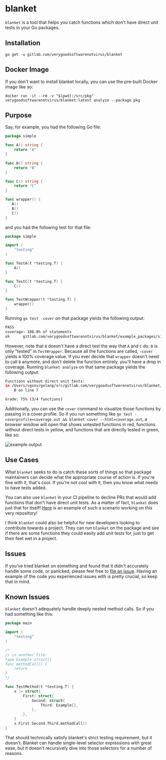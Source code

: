 # blanket

`blanket` is a tool that helps you catch functions which don't have direct unit tests in your Go packages.

## Installation

    go get -u gitlab.com/verygoodsoftwarenotvirus/blanket

## Docker Image

If you don't want to install blanket locally, you can use the pre-built Docker image like so:

    docker run -it --rm -v "$(pwd):/src/pkg" verygoodsoftwarenotvirus/blanket:latest analyze --package pkg

## Purpose

Say, for example, you had the following Go file:

```go
package simple

func A() string {
    return "A"
}

func B() string {
    return "B"
}

func C() string {
    return "C"
}

func wrapper() {
   A()
   B()
   C()
}
```

and you had the following test for that file:

```go
package simple

import (
    "testing"
)

func TestA(t *testing.T) {
    A()
}

func TestC(t *testing.T) {
    C()
}

func TestWrapper(t *testing.T) {
    wrapper()
}
```

Running `go test -cover` on that package yields the following output:

```bash
PASS
coverage: 100.0% of statements
ok      gitlab.com/verygoodsoftwarenotvirus/blanket/example_packages/simple    0.006s
```

However, note that `B` doesn't have a direct test the way that `A` and `C` do. `B` is only "tested" in `TestWrapper`. Because all the functions are called, `-cover` yields a 100% coverage value. If you ever decide that `wrapper` doesn't need to call `B` anymore, and don't delete the function entirely, you'll have a drop in coverage. Running `blanket analyze` on that same package yields the following output:

```bash
Functions without direct unit tests:
in /Users/vgsnv/golang/src/gitlab.com/verygoodsoftwarenotvirus/blanket/example_packages/simple/main.go:
    B on line 7

Grade: 75% (3/4 functions)
```

Additionally, you can use the `cover` command to visualize those functions by passing in a cover profile. So if you run something like `go test -coverprofile=coverage.out && blanket cover --html=coverage.out`, a browser window will open that shows untested functions in red, functions without direct tests in yellow, and functions that are directly tested in green, like so:

![example output](example_files/cover_screenshot.png)

## Use Cases

What `blanket` seeks to do is catch these sorts of things so that package maintainers can decide what the appropriate course of action is. If you're fine with it, that's cool. If you're not cool with it, then you know what needs to have tests added.

You can also use `blanket` in your CI pipeline to decline PRs that would add functions that don't have direct unit tests. As a matter of fact, `blanket` does just that for itself! [Here](https://gitlab.com/verygoodsoftwarenotvirus/blanket/merge_requests/22) is an example of such a scenario working on this very repository!

I think `blanket` could also be helpful for new developers looking to contribute towards a project. They can run `blanket` on the package and see if there are some functions they could easily add unit tests for, just to get their feet wet in a project.

## Issues

If you've tried blanket on something and found that it didn't accurately handle some code, or panicked, please feel free to [file an issue](https://gitlab.com/verygoodsoftwarenotvirus/blanket/issues/new). Having an example of the code you experienced issues with is pretty crucial, so keep that in mind.

## Known Issues

`blanket` doesn't adequately handle deeply nested method calls. So if you had something like this:

```go
package main

import (
    "testing"
)

/*
// in another file:
type Example struct{}
func methodCall() {
    return
}
*/

func TestMethod(t *testing.T) {
    x := struct{
        First: struct{
            Second: struct{
                Third: Example{},
            },
        },
    }
    x.First.Second.Third.methodCall()
}
```

That should technically satisfy blanket's strict testing requirement, but it doesn't. Blanket can handle single-level selector expressions with great ease, but it doesn't recursively dive into those selectors for a number of reasons.